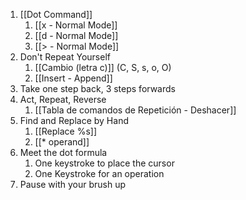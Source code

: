 1. [[Dot Command]] 
	1. [[x - Normal Mode]]
	2. [[d - Normal Mode]]
	3. [[> - Normal Mode]]
2. Don't Repeat Yourself
	1. [[Cambio (letra c)]] (C, S, s, o, O)
	2. [[Insert - Append]]
3. Take one step back, 3 steps forwards
4. Act, Repeat, Reverse
	1. [[Tabla de comandos de Repetición - Deshacer]]
5. Find and Replace by Hand
	1. [[Replace %s]]
	2. [[* operand]] 
6. Meet the dot formula
	1. One keystroke to place the cursor
	2. One Keystroke for an operation
7. Pause with your brush up